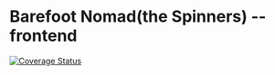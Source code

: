 # Barefoot Nomad(the Spinners) -- frontend

[![Coverage Status](https://coveralls.io/repos/github/andela/the_spinners-frontend/badge.svg?branch=develop)](https://coveralls.io/github/andela/the_spinners-frontend?branch=develop)